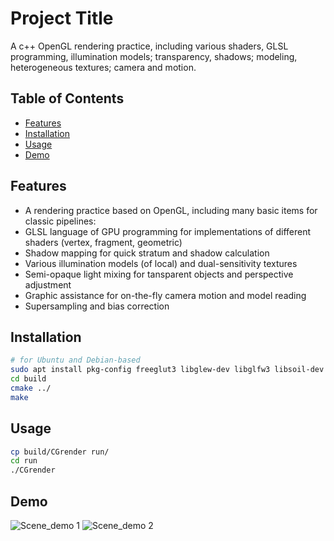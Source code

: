 # Project Title

A c++ OpenGL rendering practice, including various shaders, GLSL programming, illumination models; transparency, shadows; modeling, heterogeneous textures; camera and motion.

## Table of Contents

- [Features](#features)
- [Installation](#installation)
- [Usage](#usage)
- [Demo](#demo)
<!-- [Contributing](#contributing) -->
<!-- [License](#license) -->
<!-- [Acknowledgements](#acknowledgements) -->

## Features

- A rendering practice based on OpenGL, including many basic items for classic pipelines:
- GLSL language of GPU programming for implementations of different shaders (vertex, fragment, geometric)
- Shadow mapping for quick stratum and shadow calculation
- Various illumination models (of local) and dual-sensitivity textures
- Semi-opaque light mixing for tansparent objects and perspective adjustment
- Graphic assistance for on-the-fly camera motion and model reading
- Supersampling and bias correction 

## Installation

<!-- Provide instructions on how to install and set up your project. Include any dependencies and steps needed for a successful installation. -->

```bash
# for Ubuntu and Debian-based
sudo apt install pkg-config freeglut3 libglew-dev libglfw3 libsoil-dev libglm-dev
cd build
cmake ../
make
```

## Usage

<!-- Explain how to use your project. Include examples or code snippets if applicable. -->
  
```bash
cp build/CGrender run/
cd run
./CGrender
```
## Demo
![Scene_demo 1](https://github.com/Furkath/GL-Rendering/tree/master/demos/16-41-53.png)
![Scene_demo 2](https://github.com/Furkath/GL-Rendering/tree/master/demos/15-24-34.png)
